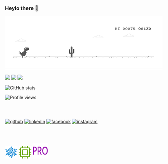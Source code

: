 ### Heylo there 👋

<img src="https://github.com/rahulsunil2/rahulsunil2/blob/master/media/dino.gif">

![](https://img.shields.io/badge/Django-Web%20App%20Developer-red?style=for-the-badge&logo=appveyor) ![](https://img.shields.io/badge/Deep%20Learning-TensorFlow-blueviolet?style=for-the-badge&logo=appveyor) ![](https://img.shields.io/badge/Flutter-Mobile%20App%20Developer-yellowgreen?style=for-the-badge&logo=appveyor)

![GitHub stats](https://github-readme-stats.vercel.app/api?username=rahulsunil2&show_icons=true&hide=stars,prs,issues,contribs&include_all_commits=true&count_private=true&bg_color=30,e96443,904e95&title_color=fff&text_color=fff)

![Profile views](https://gpvc.arturio.dev/rahulsunil2)

<pre>


</pre>

[<img src='https://cdn.jsdelivr.net/npm/simple-icons@3.0.1/icons/github.svg' alt='github' height='40'>](https://github.com/rahulsunil2)    [<img src='https://cdn.jsdelivr.net/npm/simple-icons@3.0.1/icons/linkedin.svg' alt='linkedin' height='40'>](https://www.linkedin.com/in/rahulsuni2/)  [<img src='https://cdn.jsdelivr.net/npm/simple-icons@3.0.1/icons/facebook.svg' alt='facebook' height='40'>](https://www.facebook.com/rahulsunil2)  [<img src='https://cdn.jsdelivr.net/npm/simple-icons@3.0.1/icons/instagram.svg' alt='instagram' height='40'>](https://www.instagram.com/c.handle.r_bing/)  

<pre>


</pre>

<a href='https://archiveprogram.github.com/'><img src='https://raw.githubusercontent.com/acervenky/animated-github-badges/master/assets/acbadge.gif' width='40' height='40'></a> <a href='https://docs.github.com/en/developers'><img src='https://raw.githubusercontent.com/acervenky/animated-github-badges/master/assets/devbadge.gif' width='40' height='40'></a> <a href='https://github.com/pricing'><img src='https://raw.githubusercontent.com/acervenky/animated-github-badges/master/assets/pro.gif' width='50' height='50'></a>




